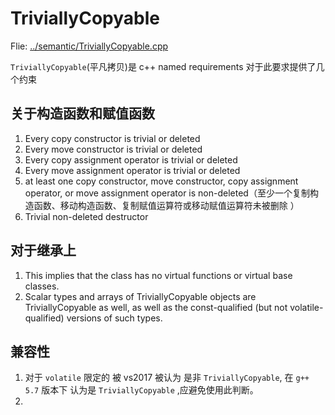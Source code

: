 # TriviallyCopyable

Flie: [../semantic/TriviallyCopyable.cpp](../semantic/TriviallyCopyable.cpp)

`TriviallyCopyable`(平凡拷贝)是  c++ named requirements 对于此要求提供了几个约束

## 关于构造函数和赋值函数
1. Every copy constructor is trivial or deleted 
2. Every move constructor is trivial or deleted 
3. Every copy assignment operator is trivial or deleted 
4. Every move assignment operator is trivial or deleted 
5. at least one copy constructor, move constructor, copy assignment operator, or move  assignment operator is non-deleted（至少一个复制构造函数、移动构造函数、复制赋值运算符或移动赋值运算符未被删除 ）
6. Trivial non-deleted destructor 

## 对于继承上

1. This implies that the class has no virtual functions or virtual base classes. 
2. Scalar types and arrays of TriviallyCopyable objects are TriviallyCopyable as well, as well as the const-qualified (but not volatile-qualified) versions of such types. 


## 兼容性


1. 对于  `volatile` 限定的 被 vs2017 被认为 是非 `TriviallyCopyable`, 在 `g++ 5.7` 版本下 认为是 `TriviallyCopyable` ,应避免使用此判断。
2. 
